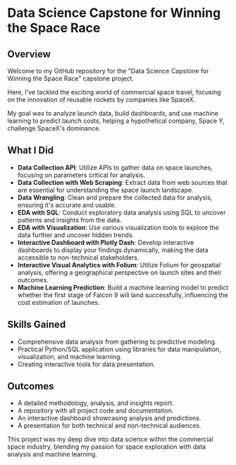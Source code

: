 # Data Science Capstone for Winning the Space Race

## Overview
Welcome to my GitHub repository for the "Data Science Capstone for Winning the Space Race" capstone project. 

Here, I've tackled the exciting world of commercial space travel, focusing on the innovation of reusable rockets by companies like SpaceX. 

My goal was to analyze launch data, build dashboards, and use machine learning to predict launch costs, helping a hypothetical company, Space Y, challenge SpaceX's dominance.

## What I Did
- **Data Collection API**: Utilize APIs to gather data on space launches, focusing on parameters critical for analysis.
- **Data Collection with Web Scraping**: Extract data from web sources that are essential for understanding the space launch landscape.
- **Data Wrangling**: Clean and prepare the collected data for analysis, ensuring it's accurate and usable.
- **EDA with SQL**: Conduct exploratory data analysis using SQL to uncover patterns and insights from the data.
- **EDA with Visualization**: Use various visualization tools to explore the data further and uncover hidden trends.
- **Interactive Dashboard with Plotly Dash**: Develop interactive dashboards to display your findings dynamically, making the data accessible to non-technical stakeholders.
- **Interactive Visual Analytics with Folium**: Utilize Folium for geospatial analysis, offering a geographical perspective on launch sites and their outcomes.
- **Machine Learning Prediction**: Build a machine learning model to predict whether the first stage of Falcon 9 will land successfully, influencing the cost estimation of launches.

## Skills Gained
- Comprehensive data analysis from gathering to predictive modeling.
- Practical Python/SQL application using libraries for data manipulation, visualization, and machine learning.
- Creating interactive tools for data presentation.

## Outcomes
- A detailed methodology, analysis, and insights report.
- A repository with all project code and documentation.
- An interactive dashboard showcasing analysis and predictions.
- A presentation for both technical and non-technical audiences.

This project was my deep dive into data science within the commercial space industry, blending my passion for space exploration with data analysis and machine learning.



